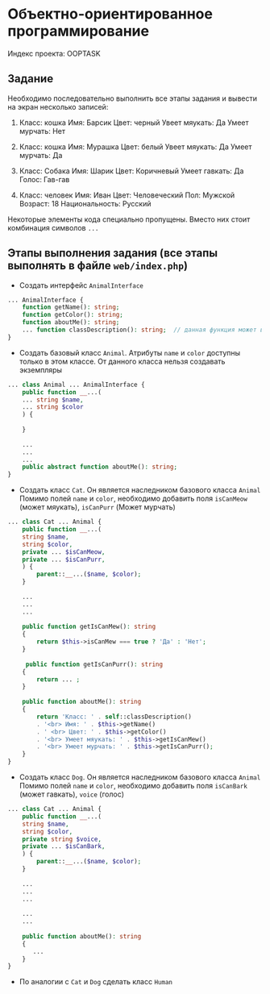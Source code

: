 Объектно-ориентированное программирование
===========================================
Индекс проекта: OOPTASK

## Задание

Необходимо последовательно выполнить все этапы задания и вывести на экран несколько записей:
1) Класс: кошка
   Имя: Барсик
   Цвет: черный
   Увеет мяукать: Да
   Умеет мурчать: Нет

2) Класс: кошка
   Имя: Мурашка
   Цвет: белый
   Увеет мяукать: Да
   Умеет мурчать: Да

3) Класс: Собака
   Имя: Шарик
   Цвет: Коричневый
   Умеет гавкать: Да
   Голос: Гав-гав

4) Класс: человек
   Имя: Иван
   Цвет: Человеческий
   Пол: Мужской
   Возраст: 18
   Национальность: Русский
   
Некоторые элементы кода специально пропущены. Вместо них стоит комбинация символов  `...`

## Этапы выполнения задания (все этапы выполнять в файле `web/index.php`)

- Создать интерфейс `AnimalInterface`
```php
... AnimalInterface {
    function getName(): string;
    function getColor(): string;
    function aboutMe(): string;
    ... function classDescription(): string;  // данная функция может вызываться без создания экземпляра класса
}
```
- Создать базовый класс `Animal`. Атрибуты `name` и `color` доступны только в этом классе. От данного класса нельзя создавать экземпляры
```php
... class Animal ... AnimalInterface {
    public function __...(
    ... string $name,
    ... string $color
    ) {
    
    }
    
    ...
    ...
    ...
    public abstract function aboutMe(): string;
}
```
- Создать класс `Cat`. Он является наследником базового класса `Animal` Помимо полей  `name`  и `color`, необходимо добавить поля  `isCanMeow` (может мяукать), `isCanPurr` (Может мурчать)
```php
... class Cat ... Animal {
    public function __...(
    string $name,
    string $color,
    private ... $isCanMeow,
    private ... $isCanPurr,
    ) {
        parent::__...($name, $color);
    }
    
    ...
    ...
    ...
    
    public function getIsCanMew(): string
    {
        return $this->isCanMew === true ? 'Да' : 'Нет';
    }
    
     public function getIsCanPurr(): string
    {
        return ... ;
    }
    
    public function aboutMe(): string
    {
        return 'Класс: ' . self::classDescription()
        . '<br> Имя: ' . $this->getName()
        . ' <br> Цвет: ' . $this->getColor()
        . '<br> Умеет мяукать: ' . $this->getIsCanMew()
        . '<br> Умеет мурчать: ' . $this->getIsCanPurr();
    }
}
```
- Создать класс `Dog`. Он является наследником базового класса `Animal` Помимо полей  `name`  и `color`, необходимо добавить поля  `isCanBark` (может гавкать), `voice` (голос)
```php
... class Cat ... Animal {
    public function __...(
    string $name,
    string $color,
    private string $voice,
    private ... $isCanBark,
    ) {
        parent::__...($name, $color);
    }
    
    ...
    ...
    ...
    
    ...
    ...
    
    public function aboutMe(): string
    {
       ...
    }
}
```

- По аналогии с `Cat` и `Dog` сделать класс `Human`
